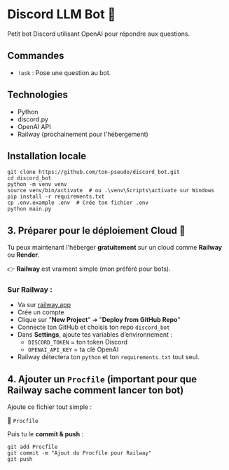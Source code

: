# Discord LLM Bot 🤖

Petit bot Discord utilisant OpenAI pour répondre aux questions.

## Commandes

- `!ask` : Pose une question au bot.

## Technologies

- Python
- discord.py
- OpenAI API
- Railway (prochainement pour l'hébergement)

## Installation locale

```
git clone https://github.com/ton-pseudo/discord_bot.git
cd discord_bot
python -m venv venv
source venv/bin/activate  # ou .\venv\Scripts\activate sur Windows
pip install -r requirements.txt
cp .env.example .env  # Crée ton fichier .env
python main.py
```


## 3. Préparer pour le **déploiement Cloud** 🚀

Tu peux maintenant l'héberger **gratuitement** sur un cloud comme **Railway** ou **Render**.

👉 **Railway** est vraiment simple (mon préféré pour bots).

### Sur Railway :
- Va sur [railway.app](https://railway.app/)
- Crée un compte
- Clique sur "**New Project**" ➔ "**Deploy from GitHub Repo**"
- Connecte ton GitHub et choisis ton repo `discord_bot`
- Dans **Settings**, ajoute tes variables d’environnement :
  - `DISCORD_TOKEN` = ton token Discord
  - `OPENAI_API_KEY` = ta clé OpenAI
- Railway détectera ton `python` et ton `requirements.txt` tout seul.


## 4. Ajouter un `Procfile` (important pour que Railway sache comment lancer ton bot)

Ajoute ce fichier tout simple :

📄 `Procfile`




Puis tu le **commit & push** :
```
git add Procfile
git commit -m "Ajout du Procfile pour Railway"
git push
```